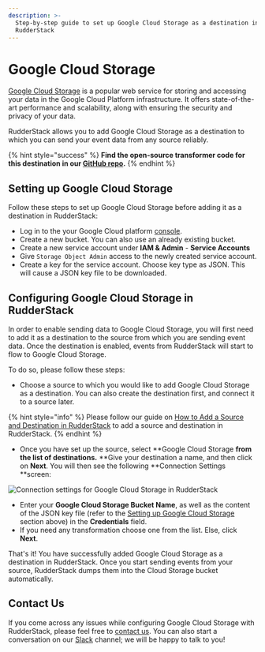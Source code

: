 ```yaml
---
description: >-
  Step-by-step guide to set up Google Cloud Storage as a destination in
  RudderStack
---
```


# Google Cloud Storage

[Google Cloud Storage](https://cloud.google.com/storage) is a popular web service for storing and accessing your data in the Google Cloud Platform infrastructure. It offers state-of-the-art performance and scalability, along with ensuring the security and privacy of your data.

RudderStack allows you to add Google Cloud Storage as a destination to which you can send your event data from any source reliably.

{% hint style="success" %}
**Find the open-source transformer code for this destination in our **[**GitHub repo**](https://github.com/rudderlabs/rudder-transformer/tree/master/v0/destinations/gcs)**.**
{% endhint %}

## Setting up Google Cloud Storage

Follow these steps to set up Google Cloud Storage before adding it as a destination in RudderStack:

* Log in to the your Google Cloud platform [console](https://console.cloud.google.com).
* Create a new bucket. You can also use an already existing bucket.
* Create a new service account under **IAM & Admin** - **Service Accounts**
* Give `Storage Object Admin` access to the newly created service account.
* Create a key for the service account. Choose key type as JSON. This will cause a JSON key file to be downloaded.

## **Configuring **Google Cloud Storage** in RudderStack**

In order to enable sending data to Google Cloud Storage, you will first need to add it as a destination to the source from which you are sending event data. Once the destination is enabled, events from RudderStack will start to flow to Google Cloud Storage.

To do so, please follow these steps:

* Choose a source to which you would like to add Google Cloud Storage as a destination. You can also create the destination first, and connect it to a source later.

{% hint style="info" %}
Please follow our guide on [How to Add a Source and Destination in RudderStack](https://docs.rudderstack.com/how-to-guides/adding-source-and-destination-rudderstack) to add a source and destination in RudderStack.
{% endhint %}

* Once you have set up the source, select **Google Cloud Storage **from the list of destinations.** **Give your destination a name, and then click on **Next**. You will then see the following **Connection Settings **screen:

![Connection settings for Google Cloud Storage in RudderStack](<../../.gitbook/assets/image (14) (1) (1).png>)

* Enter your **Google Cloud Storage Bucket Name**, as well as the content of the JSON key file (refer to the [Setting up Google Cloud Storage](https://docs.rudderstack.com/destinations-guides/google-cloud-storage#setting-up-google-cloud-storage) section above) in the **Credentials** field.
* If you need any transformation choose one from the list. Else, click **Next**.

That's it! You have successfully added Google Cloud Storage as a destination in RudderStack. Once you start sending events from your source, RudderStack dumps them into the Cloud Storage bucket automatically.

## Contact Us

If you come across any issues while configuring Google Cloud Storage with RudderStack, please feel free to [contact us](mailto:%20docs@rudderstack.com). You can also start a conversation on our [Slack](https://resources.rudderstack.com/join-rudderstack-slack) channel; we will be happy to talk to you!
